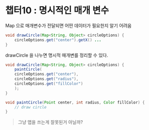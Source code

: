 # 챕터10 : 명시적인 매개 변수

Map 으로 매개변수가 전달되면 어떤 데이터가 필요한지 알기 어려움 

```java
void drawCircle(Map<String, Object> circleOptions) {
    circleOptions.get("center").getX() ...
}
```

drawCircle 을 나누면 명시적 매개변를 정리할 수 있다.

```java
void drawCircle(Map<String, Object> circleOptions) {
    paintCircle(
    circleOptions.get("center"),
    circleOptions.get("radius"),
    circleOptions.get("fillColor")
    );
}

void paintCircle(Point center, int radius, Color fillColor) {
    // draw circle
}
```

> 그냥 맵을 쓰는게 잘못된거 아닐까?
